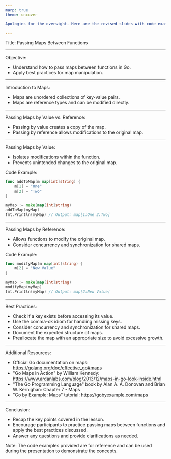 ```yaml
---
marp: true
theme: uncover

Apologies for the oversight. Here are the revised slides with code examples included:

---
```

Title: Passing Maps Between Functions

---
Objective:
- Understand how to pass maps between functions in Go.
- Apply best practices for map manipulation.

---
Introduction to Maps:
- Maps are unordered collections of key-value pairs.
- Maps are reference types and can be modified directly.

---
Passing Maps by Value vs. Reference:
- Passing by value creates a copy of the map.
- Passing by reference allows modifications to the original map.

---
Passing Maps by Value:
- Isolates modifications within the function.
- Prevents unintended changes to the original map.

Code Example:
```go
func addToMap(m map[int]string) {
    m[1] = "One"
    m[2] = "Two"
}

myMap := make(map[int]string)
addToMap(myMap)
fmt.Println(myMap) // Output: map[1:One 2:Two]
```

---
Passing Maps by Reference:
- Allows functions to modify the original map.
- Consider concurrency and synchronization for shared maps.

Code Example:
```go
func modifyMap(m map[int]string) {
    m[2] = "New Value"
}

myMap := make(map[int]string)
modifyMap(myMap)
fmt.Println(myMap) // Output: map[2:New Value]
```

---
Best Practices:
- Check if a key exists before accessing its value.
- Use the comma-ok idiom for handling missing keys.
- Consider concurrency and synchronization for shared maps.
- Document the expected structure of maps.
- Preallocate the map with an appropriate size to avoid excessive growth.

---
Additional Resources:
- Official Go documentation on maps: https://golang.org/doc/effective_go#maps
- "Go Maps in Action" by William Kennedy: https://www.ardanlabs.com/blog/2013/12/maps-in-go-look-inside.html
- "The Go Programming Language" book by Alan A. A. Donovan and Brian W. Kernighan: Chapter 7 - Maps
- "Go by Example: Maps" tutorial: https://gobyexample.com/maps

---
Conclusion:
- Recap the key points covered in the lesson.
- Encourage participants to practice passing maps between functions and apply the best practices discussed.
- Answer any questions and provide clarifications as needed.

Note: The code examples provided are for reference and can be used during the presentation to demonstrate the concepts.